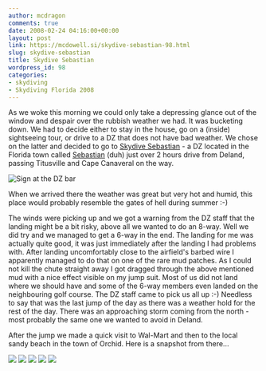 ```yaml
---
author: mcdragon
comments: true
date: 2008-02-24 04:16:00+00:00
layout: post
link: https://mcdowell.si/skydive-sebastian-98.html
slug: skydive-sebastian
title: Skydive Sebastian
wordpress_id: 98
categories:
- skydiving
- Skydiving Florida 2008
---
```


As we woke this morning we could only take a depressing glance out of the window and despair over the rubbish weather we had. It was bucketing down. We had to decide either to stay in the house, go on a (inside) sightseeing tour, or drive to a DZ that does not have bad weather. We chose on the latter and decided to go to [Skydive Sebastian](https://www.skydiveseb.com/) - a DZ located in the Florida town called [Sebastian](https://en.wikipedia.org/wiki/Sebastian,_Florida) (duh) just over 2 hours drive from Deland, passing Titusville and Cape Canaveral on the way.

![](https://img.mcdowell.si/2008/02/sebastian_logo_in_bar.jpg "Sign at the DZ bar")

When we arrived there the weather was great but very hot and humid, this place would probably resemble the gates of hell during summer :-)

The winds were picking up and we got a warning from the DZ staff that the landing might be a bit risky, above all we wanted to do an 8-way. Well we did try and we managed to get a 6-way in the end. The landing for me was actually quite good, it was just immediately after the landing I had problems with. After landing uncomfortably close to the airfield's barbed wire I apparently managed to do that on one of the rare mud patches. As I could not kill the chute straight away I got dragged through the above mentioned mud with a nice effect visible on my jump suit.
Most of us did not land where we should have and some of the 6-way members even landed on the neighbouring golf course. The DZ staff came to pick us all up :-) Needless to say that was the last jump of the day as there was a weather hold for the rest of the day. There was an approaching storm coming from the north - most probably the same one we wanted to avoid in Deland.

After the jump we made a quick visit to Wal-Mart and then to the local sandy beach in the town of Orchid. Here is a snapshot from there...

![](https://img.mcdowell.si/2008/02/sanseb1.jpg "")
![](https://img.mcdowell.si/2008/02/sanseb2.jpg "")
![](https://img.mcdowell.si/2008/02/sanseb3.jpg "")
![](https://img.mcdowell.si/2008/02/sanseb4.jpg "")
![](https://img.mcdowell.si/2008/02/sanseb5.jpg "")
